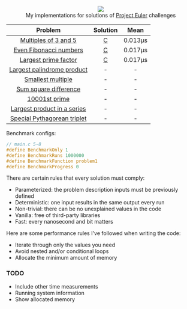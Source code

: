 <p align="center">
  <a href="https://projecteuler.net">
    <img src="https://projecteuler.net/images/clipart/euler_portrait.png">
  </a>
  <br>My implementations for solutions of <a href="https://projecteuler.net">Project Euler</a> challenges</br>
</p>

| Problem                                                           | Solution                                                                                | Mean    |
| :---------------------------------------------------------------: | :-------------------------------------------------------------------------------------: | :-----: |
| [Multiples of 3 and 5](https://projecteuler.net/problem=1)        | [C](https://github.com/KimTisott/ProjectEuler-Solutions/blob/main/Solutions/problem1.c) | 0.013μs |
| [Even Fibonacci numbers](https://projecteuler.net/problem=2)      | [C](https://github.com/KimTisott/ProjectEuler-Solutions/blob/main/Solutions/problem2.c) | 0.017μs |
| [Largest prime factor](https://projecteuler.net/problem=3)        | [C](https://github.com/KimTisott/ProjectEuler-Solutions/blob/main/Solutions/problem3.c) | 0.017μs |
| [Largest palindrome product](https://projecteuler.net/problem=4)  | - | - |
| [Smallest multiple](https://projecteuler.net/problem=5)           | - | - |
| [Sum square difference](https://projecteuler.net/problem=6)       | - | - |
| [10001st prime](https://projecteuler.net/problem=7)               | - | - |
| [Largest product in a series](https://projecteuler.net/problem=8) | - | - |
| [Special Pythagorean triplet](https://projecteuler.net/problem=9) | - | - |

Benchmark configs:
```c
// main.c 5-8
#define BenchmarkOnly 1
#define BenchmarkRuns 1000000
#define BenchmarkFunction problem1
#define BenchmarkProgress 0
```

There are certain rules that every solution must comply:
- Parameterized: the problem description inputs must be previously defined
- Deterministic: one input results in the same output every run
- Non-trivial: there can be no unexplained values in the code
- Vanilla: free of third-party libraries
- Fast: every nanosecond and bit matters

Here are some performance rules I've followed when writing the code:
- Iterate through only the values you need
- Avoid nested and/or conditional loops
- Allocate the minimum amount of memory

### TODO

- Include other time measurements
- Running system information
- Show allocated memory
